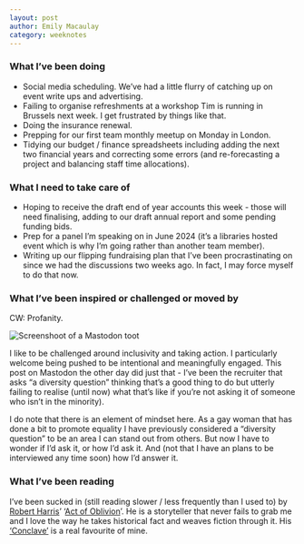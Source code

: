 ```yaml
---
layout: post
author: Emily Macaulay
category: weeknotes
---
```


### What I’ve been doing
* Social media scheduling.  We’ve had a little flurry of catching up on event write ups and advertising.
* Failing to organise refreshments at a workshop Tim is running in Brussels next week.  I get frustrated by things like that.
* Doing the insurance renewal.
* Prepping for our first team monthly meetup on Monday in London.
* Tidying our budget / finance spreadsheets including adding the next two financial years and correcting some errors (and re-forecasting a project and balancing staff time allocations).

### What I need to take care of
* Hoping to receive the draft end of year accounts this week - those will need finalising, adding to our draft annual report and some pending funding bids.
* Prep for a panel I’m speaking on in June 2024 (it’s a libraries hosted event which is why I’m going rather than another team member).
* Writing up our flipping fundraising plan that I’ve been procrastinating on since we had the discussions two weeks ago.  In fact, I may force myself to do that now.

### What I’ve been inspired or challenged or moved by

CW: Profanity.

![Screenshoot of a Mastodon toot](/assets/blog/2023-10-27-peoples-panel-word-cloud.png/2024-05-16-toot.png)

I like to be challenged around inclusivity and taking action.  I particularly welcome being pushed to be intentional and meaningfully engaged.  This post on Mastodon the other day did just that - I’ve been the recruiter that asks “a diversity question” thinking that’s a good thing to do but utterly failing to realise (until now) what that’s like if you’re not asking it of someone who isn’t in the minority).

I do note that there is an element of mindset here.  As a gay woman that has done a bit to promote equality I have previously considered a “diversity question” to be an area I can stand out from others.  But now I have to wonder if I’d ask it, or how I’d ask it. And (not that I have an plans to be interviewed any time soon) how I’d answer it.

### What I’ve been reading
I’ve been sucked in (still reading slower / less frequently than I used to) by [Robert Harris](https://twitter.com/robert___harris?lang=en-GB)’ ‘[Act of Oblivion](https://www.hive.co.uk/Product/Robert-Harris/Act-of-Oblivion--The-Sunday-Times-Bestseller/27939062)’.  He is a storyteller that never fails to grab me and I love the way he takes historical fact and weaves fiction through it.  His [‘Conclave’](https://www.hive.co.uk/Product/Robert-Harris/Conclave--Soon-to-be-a-major-film/20612554) is a real favourite of mine.
